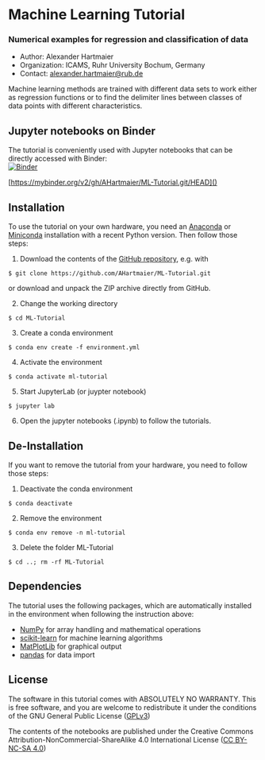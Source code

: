 # Machine Learning Tutorial

### Numerical examples for regression and classification of data

  - Author: Alexander Hartmaier
  - Organization: ICAMS, Ruhr University Bochum, Germany
  - Contact: <alexander.hartmaier@rub.de>

Machine learning methods are trained with different data sets to work either as regression functions or to find the delimiter lines between classes of data points with different characteristics.

## Jupyter notebooks on Binder

The tutorial is conveniently used with Jupyter notebooks that can be directly accessed with Binder:  
[![Binder](https://mybinder.org/badge_logo.svg)](https://mybinder.org/v2/gh/AHartmaier/ML-Tutorial.git/HEAD)

[https://mybinder.org/v2/gh/AHartmaier/ML-Tutorial.git/HEAD]()

## Installation

To use the tutorial on your own hardware, you need an [Anaconda](https://www.anaconda.com/products/individual) or [Miniconda](https://docs.conda.io/en/latest/miniconda.html) installation with a recent Python version. Then follow those steps:

1. Download the contents of the [GitHub repository](https://github.com/AHartmaier/ML-Tutorial.git), e.g. with  
```
$ git clone https://github.com/AHartmaier/ML-Tutorial.git
```  
or download and unpack the ZIP archive directly from GitHub.

2. Change the working directory  
```
$ cd ML-Tutorial
```

3. Create a conda environment  
```
$ conda env create -f environment.yml
```

4. Activate the environment  
```
$ conda activate ml-tutorial
```

5. Start JupyterLab (or juypter notebook)  
```
$ jupyter lab
```
6. Open the jupyter notebooks (.ipynb) to follow the tutorials.

## De-Installation
If you want to remove the tutorial from your hardware, you need to follow those steps:
 
1. Deactivate the conda environment  
```
$ conda deactivate
```

2. Remove the environment  
```
$ conda env remove -n ml-tutorial
```

3. Delete the folder ML-Tutorial  
```
$ cd ..; rm -rf ML-Tutorial
```

## Dependencies

The tutorial uses the following packages, which are automatically installed in the environment when following the instruction above:

 - [NumPy](http://numpy.scipy.org) for array handling and mathematical operations
 - [scikit-learn](https://scikit-learn.org/stable/) for machine learning algorithms
 - [MatPlotLib](https://matplotlib.org/) for graphical output
 - [pandas](https://pandas.pydata.org/) for data import

## License

The software in this tutorial comes with ABSOLUTELY NO WARRANTY. This is free
software, and you are welcome to redistribute it under the conditions of
the GNU General Public License
([GPLv3](http://www.fsf.org/licensing/licenses/gpl.html))

The contents of the notebooks are published under the 
Creative Commons Attribution-NonCommercial-ShareAlike 4.0 International License
([CC BY-NC-SA 4.0](http://creativecommons.org/licenses/by-nc-sa/4.0/))
